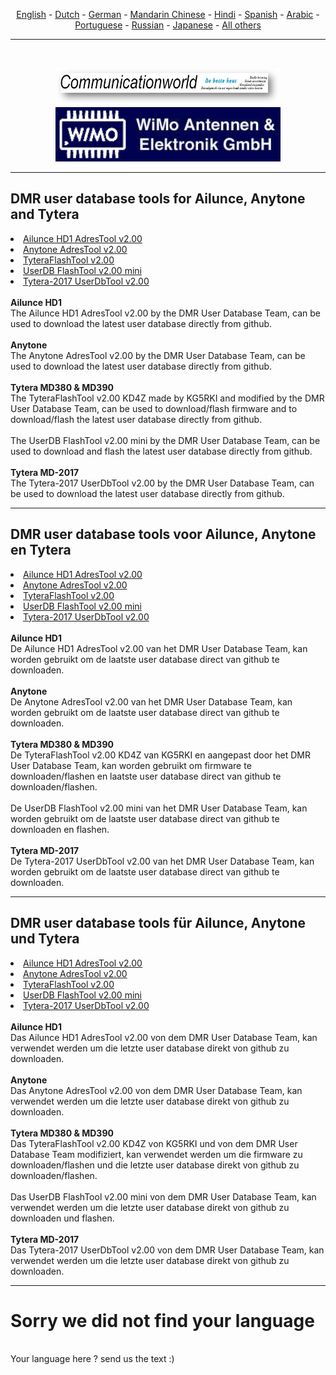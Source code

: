 <p align="center">
<a href="#english">English</a> - 
<a href="#dutch">Dutch</a> - 
<a href="#german">German</a> -
<a href="#helpus">Mandarin Chinese</a> -
<a href="#helpus">Hindi</a> -
<a href="#helpus">Spanish</a> -
<a href="#helpus">Arabic</a> -
<a href="#helpus">Portuguese</a> -
<a href="#helpus">Russian</a> -
<a href="#helpus">Japanese</a> -
<a href="#helpus">All others</a>
<br>
<hr>
<br>
<p align="center">
<a href="https://www.communicationworld.nl" target="_blank"><img src="img/BM-comworld.jpg" width="360"></a>
<br>
<a href="https://www.wimo.com" target="_blank"><img src="img/wimo_logo_new2019.jpg" width="360"></a>
<br>
</p>
<hr>
<h2 id="english">DMR user database tools for Ailunce, Anytone and Tytera 
</h2>
<li>
<a href="https://github.com/DMR-Database/database-tools/raw/master/Ailunce%20HD1-AdresTool-v%202.00a.zip?raw=true">Ailunce HD1 AdresTool v2.00</a>
</li>
<li>
<a href="https://github.com/DMR-Database/database-tools/raw/master/Anytone%20AdresTool%20v%202.00a.zip">Anytone AdresTool v2.00</a>
</li>
<li>
<a href="https://github.com/DMR-Database/database-tools/raw/master/TyteraFlashTool%20v2.00a-KD4Z.rar">TyteraFlashTool v2.00</a>
</li>
<li>
<a href="https://github.com/DMR-Database/database-tools/raw/master/UserDB-FlashTool-v%202.00a-mini.zip">UserDB FlashTool v2.00 mini</a>
</li>
<li>
<a href="https://github.com/DMR-Database/database-tools/raw/master/Tytera-2017%20UserDbTool%20-%202.00a.zip">Tytera-2017 UserDbTool v2.00</a>
</li>
<br>
<b>Ailunce HD1</b>
<br>
The Ailunce HD1 AdresTool v2.00 by the DMR User Database Team, can be used to download the latest user database directly from github.
<br><br>
<b>Anytone</b>
<br>
The Anytone AdresTool v2.00 by the DMR User Database Team, can be used to download the latest user database directly from github.
<br><br>
<b>Tytera MD380 & MD390</b>
<br>
The TyteraFlashTool v2.00 KD4Z made by KG5RKI and modified by the DMR User Database Team, can be used to download/flash firmware and to download/flash the latest user database directly from github.
<br><br>
The UserDB FlashTool v2.00 mini by the DMR User Database Team, can be used to download and flash the latest user database directly from github.
<br><br>
<b>Tytera MD-2017</b>
<br>
The Tytera-2017 UserDbTool v2.00 by the DMR User Database Team, can be used to download the latest user database directly from github.
<br>
<hr>
<h2 id="dutch">DMR user database tools voor Ailunce, Anytone en Tytera
</h2>
<li>
<a href="https://github.com/DMR-Database/database-tools/raw/master/Ailunce%20HD1-AdresTool-v%202.00a.zip?raw=true">Ailunce HD1 AdresTool v2.00</a>
</li>
<li>
<a href="https://github.com/DMR-Database/database-tools/raw/master/Anytone%20AdresTool%20v%202.00a.zip">Anytone AdresTool v2.00</a>
</li>
<li>
<a href="https://github.com/DMR-Database/database-tools/raw/master/TyteraFlashTool%20v2.00a-KD4Z.rar">TyteraFlashTool v2.00</a>
</li>
<li>
<a href="https://github.com/DMR-Database/database-tools/raw/master/UserDB-FlashTool-v%202.00a-mini.zip">UserDB FlashTool v2.00 mini</a>
</li>
<li>
<a href="https://github.com/DMR-Database/database-tools/raw/master/Tytera-2017%20UserDbTool%20-%202.00a.zip">Tytera-2017 UserDbTool v2.00</a>
</li>
<br>
<b>Ailunce HD1</b>
<br>
De Ailunce HD1 AdresTool v2.00 van het DMR User Database Team, kan worden gebruikt om de laatste user database direct van github te downloaden.
<br><br>
<b>Anytone</b>
<br>
De Anytone AdresTool v2.00 van het DMR User Database Team, kan worden gebruikt om de laatste user database direct van github te downloaden.
<br><br>
<b>Tytera MD380 & MD390</b>
<br>
De TyteraFlashTool v2.00 KD4Z van KG5RKI en aangepast door het DMR User Database Team, kan worden gebruikt om firmware te downloaden/flashen en laatste user database direct van github te downloaden/flashen.
<br><br>
De UserDB FlashTool v2.00 mini van het DMR User Database Team, kan worden gebruikt om de laatste user database direct van github te downloaden en flashen.
<br><br>
<b>Tytera MD-2017</b>
<br>
De Tytera-2017 UserDbTool v2.00 van het DMR User Database Team, kan worden gebruikt om de laatste user database direct van github te downloaden.
<br>
<hr>
<h2 id="german">DMR user database tools für Ailunce, Anytone und Tytera
</h2>
<li>
<a href="https://github.com/DMR-Database/database-tools/raw/master/Ailunce%20HD1-AdresTool-v%202.00a.zip?raw=true">Ailunce HD1 AdresTool v2.00</a>
</li>
<li>
<a href="https://github.com/DMR-Database/database-tools/raw/master/Anytone%20AdresTool%20v%202.00a.zip">Anytone AdresTool v2.00</a>
</li>
<li>
<a href="https://github.com/DMR-Database/database-tools/raw/master/TyteraFlashTool%20v2.00a-KD4Z.rar">TyteraFlashTool v2.00</a>
</li>
<li>
<a href="https://github.com/DMR-Database/database-tools/raw/master/UserDB-FlashTool-v%202.00a-mini.zip">UserDB FlashTool v2.00 mini</a>
</li>
<li>
<a href="https://github.com/DMR-Database/database-tools/raw/master/Tytera-2017%20UserDbTool%20-%202.00a.zip">Tytera-2017 UserDbTool v2.00</a>
</li>
<br>
<b>Ailunce HD1</b>
<br>
Das Ailunce HD1 AdresTool v2.00 von dem DMR User Database Team, kan verwendet werden um die letzte user database direkt von github zu downloaden.
<br><br>
<b>Anytone</b>
<br>
Das Anytone AdresTool v2.00 von dem DMR User Database Team, kan verwendet werden um die letzte user database direkt von github zu downloaden.
<br><br>
<b>Tytera MD380 & MD390</b>
<br>
Das TyteraFlashTool v2.00 KD4Z von KG5RKI und von dem DMR User Database Team modifiziert, kan verwendet werden um die firmware zu downloaden/flashen und die letzte user database direkt von github zu downloaden/flashen.
<br><br>
Das UserDB FlashTool v2.00 mini von dem DMR User Database Team, kan verwendet werden um die letzte user database direkt von github zu downloaden und flashen.
<br><br>
<b>Tytera MD-2017</b>
<br>
Das Tytera-2017 UserDbTool v2.00 von dem DMR User Database Team, kan verwendet werden um die letzte user database direkt von github zu downloaden.
<br>
<hr>
<h1 id="helpus">Sorry we did not find your language</h1>
<br>
Your language here ? send us the text :)
